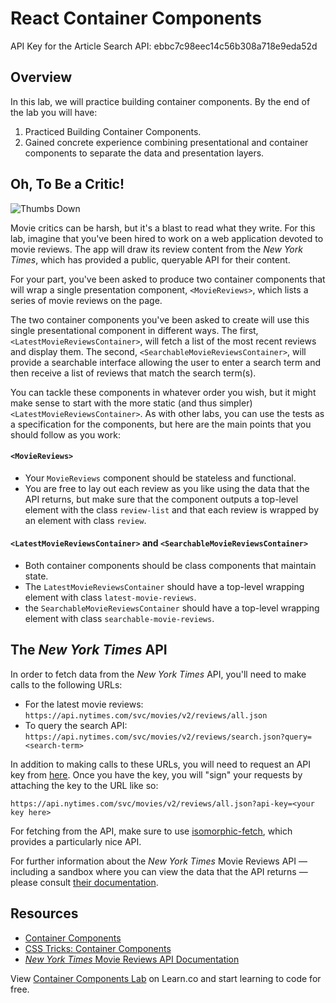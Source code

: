 # React Container Components

API Key for the Article Search API: ebbc7c98eec14c56b308a718e9eda52d

## Overview
In this lab, we will practice building container components. By the end of the lab you will have:
1. Practiced Building Container Components.
2. Gained concrete experience combining presentational and container components to separate the data and presentation layers.

## Oh, To Be a Critic!
![Thumbs Down](https://s3.amazonaws.com/ezmiller/public/images/thumbs-down-kevin.gif)

Movie critics can be harsh, but it's a blast to read what they write. For this lab, imagine that you've been hired to work on a web application devoted to movie reviews. The app will draw its review content from the _New York Times_, which has provided a public, queryable API for their content.

For your part, you've been asked to produce two container components that will wrap a single presentation component, `<MovieReviews>`, which lists a series of movie reviews on the page.

The two container components you've been asked to create will use this single presentational component in different ways. The first, `<LatestMovieReviewsContainer>`, will fetch a list of the most recent reviews and display them. The second, `<SearchableMovieReviewsContainer>`, will provide a searchable interface allowing the user to enter a search term and then receive a list of reviews that match the search term(s).

You can tackle these components in whatever order you wish, but it might make sense to start with the more static (and thus simpler) `<LatestMovieReviewsContainer>`. As with other labs, you can use the tests as a specification for the components, but here are the main points that you should follow as you work:

#### `<MovieReviews>`
* Your `MovieReviews` component should be stateless and functional.
* You are free to lay out each review as you like using the data that the API returns, but make sure that the component outputs a top-level element with the class `review-list` and that each review is wrapped by an element with class `review`.

#### `<LatestMovieReviewsContainer>` and `<SearchableMovieReviewsContainer>`
* Both container components should be class components that maintain state.
* The `LatestMovieReviewsContainer` should have a top-level wrapping element with class `latest-movie-reviews`.
* the `SearchableMovieReviewsContainer` should have a top-level wrapping element with class `searchable-movie-reviews`.

## The _New York Times_ API
In order to fetch data from the _New York Times_ API, you'll need to make calls to the following URLs:

* For the latest movie reviews: `https://api.nytimes.com/svc/movies/v2/reviews/all.json`
* To query the search API: `https://api.nytimes.com/svc/movies/v2/reviews/search.json?query=<search-term>`

In addition to making calls to these URLs, you will need to request an API key from [here](https://developer.nytimes.com/signup). Once you have the key, you will "sign" your requests by attaching the key to the URL like so:
```
https://api.nytimes.com/svc/movies/v2/reviews/all.json?api-key=<your key here>
```

For fetching from the API, make sure to use [isomorphic-fetch](https://github.com/matthew-andrews/isomorphic-fetch), which provides a particularly nice API.

For further information about the _New York Times_ Movie Reviews API — including a sandbox where you can view the data that the API returns — please consult [their documentation](http://developer.nytimes.com/movie_reviews_v2.json#/Documentation/GET/reviews/search.json).

## Resources

- [Container Components](https://medium.com/@learnreact/container-components-c0e67432e005#.2kd1wuyp4)
- [CSS Tricks: Container Components](https://css-tricks.com/learning-react-container-components/)
- [_New York Times_ Movie Reviews API Documentation](http://developer.nytimes.com/movie_reviews_v2.json#/Documentation)

<p class='util--hide'>View <a href='https://learn.co/lessons/react-container-components-lab'>Container Components Lab</a> on Learn.co and start learning to code for free.</p>
